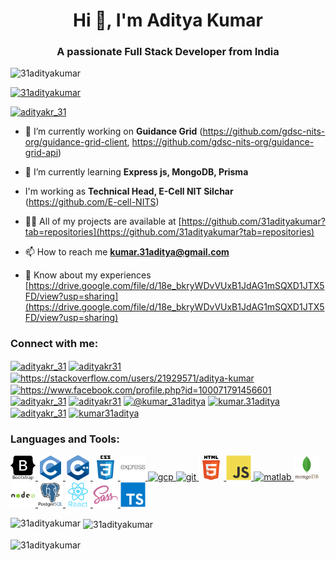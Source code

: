 <h1 align="center">Hi 👋, I'm Aditya Kumar</h1>
<h3 align="center">A passionate Full Stack Developer from India</h3>
<p align="left"> <img src="https://komarev.com/ghpvc/?username=31adityakumar&label=Profile%20views&color=0e75b6&style=flat" alt="31adityakumar" /> </p>

<p align="left"> <a href="https://github.com/ryo-ma/github-profile-trophy"><img src="https://github-profile-trophy.vercel.app/?username=31adityakumar" alt="31adityakumar" /></a> </p>

<p align="left"> <a href="https://twitter.com/adityakr_31" target="blank"><img src="https://img.shields.io/twitter/follow/adityakr_31?logo=twitter&style=for-the-badge" alt="adityakr_31" /></a> </p>

- 🔭 I’m currently working on **Guidance Grid**  (https://github.com/gdsc-nits-org/guidance-grid-client, https://github.com/gdsc-nits-org/guidance-grid-api)

- 🌱 I’m currently learning **Express js, MongoDB, Prisma**

- I'm working as **Technical Head, E-Cell NIT Silchar** (https://github.com/E-cell-NITS)

- 👨‍💻 All of my projects are available at [https://github.com/31adityakumar?tab=repositories](https://github.com/31adityakumar?tab=repositories)

- 📫 How to reach me **kumar.31aditya@gmail.com**

- 📄 Know about my experiences [https://drive.google.com/file/d/18e_bkryWDvVUxB1JdAG1mSQXD1JTX5FD/view?usp=sharing](https://drive.google.com/file/d/18e_bkryWDvVUxB1JdAG1mSQXD1JTX5FD/view?usp=sharing)

<h3 align="left">Connect with me:</h3>
<p align="left">
<a href="https://twitter.com/adityakr_31" target="blank"><img align="center" src="https://raw.githubusercontent.com/rahuldkjain/github-profile-readme-generator/master/src/images/icons/Social/twitter.svg" alt="adityakr_31" height="30" width="40" /></a>
<a href="https://linkedin.com/in/adityakr31" target="blank"><img align="center" src="https://raw.githubusercontent.com/rahuldkjain/github-profile-readme-generator/master/src/images/icons/Social/linked-in-alt.svg" alt="adityakr31" height="30" width="40" /></a>
<a href="https://stackoverflow.com/users/https://stackoverflow.com/users/21929571/aditya-kumar" target="blank"><img align="center" src="https://raw.githubusercontent.com/rahuldkjain/github-profile-readme-generator/master/src/images/icons/Social/stack-overflow.svg" alt="https://stackoverflow.com/users/21929571/aditya-kumar" height="30" width="40" /></a>
<a href="https://fb.com/https://www.facebook.com/profile.php?id=100071791456601" target="blank"><img align="center" src="https://raw.githubusercontent.com/rahuldkjain/github-profile-readme-generator/master/src/images/icons/Social/facebook.svg" alt="https://www.facebook.com/profile.php?id=100071791456601" height="30" width="40" /></a>
<a href="https://instagram.com/adityakr_31" target="blank"><img align="center" src="https://raw.githubusercontent.com/rahuldkjain/github-profile-readme-generator/master/src/images/icons/Social/instagram.svg" alt="adityakr_31" height="30" width="40" /></a>
<a href="https://www.codechef.com/users/adityakr31" target="blank"><img align="center" src="https://cdn.jsdelivr.net/npm/simple-icons@3.1.0/icons/codechef.svg" alt="adityakr31" height="30" width="40" /></a>
<a href="https://www.hackerrank.com/@kumar_31aditya" target="blank"><img align="center" src="https://raw.githubusercontent.com/rahuldkjain/github-profile-readme-generator/master/src/images/icons/Social/hackerrank.svg" alt="@kumar_31aditya" height="30" width="40" /></a>
<a href="https://codeforces.com/profile/kumar.31aditya" target="blank"><img align="center" src="https://raw.githubusercontent.com/rahuldkjain/github-profile-readme-generator/master/src/images/icons/Social/codeforces.svg" alt="kumar.31aditya" height="30" width="40" /></a>
<a href="https://www.leetcode.com/adityakr_31" target="blank"><img align="center" src="https://raw.githubusercontent.com/rahuldkjain/github-profile-readme-generator/master/src/images/icons/Social/leet-code.svg" alt="adityakr_31" height="30" width="40" /></a>
<a href="https://auth.geeksforgeeks.org/user/kumar31aditya" target="blank"><img align="center" src="https://raw.githubusercontent.com/rahuldkjain/github-profile-readme-generator/master/src/images/icons/Social/geeks-for-geeks.svg" alt="kumar31aditya" height="30" width="40" /></a>
</p>

<h3 align="left">Languages and Tools:</h3>
<p align="left"> <a href="https://getbootstrap.com" target="_blank" rel="noreferrer"> <img src="https://raw.githubusercontent.com/devicons/devicon/master/icons/bootstrap/bootstrap-plain-wordmark.svg" alt="bootstrap" width="40" height="40"/> </a> <a href="https://www.cprogramming.com/" target="_blank" rel="noreferrer"> <img src="https://raw.githubusercontent.com/devicons/devicon/master/icons/c/c-original.svg" alt="c" width="40" height="40"/> </a> <a href="https://www.w3schools.com/cpp/" target="_blank" rel="noreferrer"> <img src="https://raw.githubusercontent.com/devicons/devicon/master/icons/cplusplus/cplusplus-original.svg" alt="cplusplus" width="40" height="40"/> </a> <a href="https://www.w3schools.com/css/" target="_blank" rel="noreferrer"> <img src="https://raw.githubusercontent.com/devicons/devicon/master/icons/css3/css3-original-wordmark.svg" alt="css3" width="40" height="40"/> </a> <a href="https://expressjs.com" target="_blank" rel="noreferrer"> <img src="https://raw.githubusercontent.com/devicons/devicon/master/icons/express/express-original-wordmark.svg" alt="express" width="40" height="40"/> </a> <a href="https://cloud.google.com" target="_blank" rel="noreferrer"> <img src="https://www.vectorlogo.zone/logos/google_cloud/google_cloud-icon.svg" alt="gcp" width="40" height="40"/> </a> <a href="https://git-scm.com/" target="_blank" rel="noreferrer"> <img src="https://www.vectorlogo.zone/logos/git-scm/git-scm-icon.svg" alt="git" width="40" height="40"/> </a> <a href="https://www.w3.org/html/" target="_blank" rel="noreferrer"> <img src="https://raw.githubusercontent.com/devicons/devicon/master/icons/html5/html5-original-wordmark.svg" alt="html5" width="40" height="40"/> </a> <a href="https://developer.mozilla.org/en-US/docs/Web/JavaScript" target="_blank" rel="noreferrer"> <img src="https://raw.githubusercontent.com/devicons/devicon/master/icons/javascript/javascript-original.svg" alt="javascript" width="40" height="40"/> </a> <a href="https://www.mathworks.com/" target="_blank" rel="noreferrer"> <img src="https://upload.wikimedia.org/wikipedia/commons/2/21/Matlab_Logo.png" alt="matlab" width="40" height="40"/> </a> <a href="https://www.mongodb.com/" target="_blank" rel="noreferrer"> <img src="https://raw.githubusercontent.com/devicons/devicon/master/icons/mongodb/mongodb-original-wordmark.svg" alt="mongodb" width="40" height="40"/> </a> <a href="https://nodejs.org" target="_blank" rel="noreferrer"> <img src="https://raw.githubusercontent.com/devicons/devicon/master/icons/nodejs/nodejs-original-wordmark.svg" alt="nodejs" width="40" height="40"/> </a> <a href="https://www.postgresql.org" target="_blank" rel="noreferrer"> <img src="https://raw.githubusercontent.com/devicons/devicon/master/icons/postgresql/postgresql-original-wordmark.svg" alt="postgresql" width="40" height="40"/> </a> <a href="https://reactjs.org/" target="_blank" rel="noreferrer"> <img src="https://raw.githubusercontent.com/devicons/devicon/master/icons/react/react-original-wordmark.svg" alt="react" width="40" height="40"/> </a> <a href="https://sass-lang.com" target="_blank" rel="noreferrer"> <img src="https://raw.githubusercontent.com/devicons/devicon/master/icons/sass/sass-original.svg" alt="sass" width="40" height="40"/> </a> <a href="https://www.typescriptlang.org/" target="_blank" rel="noreferrer"> <img src="https://raw.githubusercontent.com/devicons/devicon/master/icons/typescript/typescript-original.svg" alt="typescript" width="40" height="40"/> </a> </p>

<p><img align="left" src="https://github-readme-stats.vercel.app/api/top-langs?username=31adityakumar&show_icons=true&locale=en&layout=compact" alt="31adityakumar" /></p>

<p>&nbsp;<img align="center" src="https://github-readme-stats.vercel.app/api?username=31adityakumar&show_icons=true&locale=en" alt="31adityakumar" /></p>

<p><img align="center" src="https://github-readme-streak-stats.herokuapp.com/?user=31adityakumar&" alt="31adityakumar" /></p>
